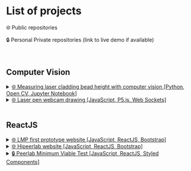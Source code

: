# List of projects

🌐 Public repositories

🔒 Personal Private repositories (link to live demo if available)

<br/>

## Computer Vision

<details>
  
  <a href="https://github.com/amaralc/projeto-visao-computacional"><summary>🌐 Measuring laser cladding bead height with computer vision [Python, Open CV, Jupyter Notebook]</summary></a>

  Description: Create 3D profiles of metal beads by measuring bead heights using classical computer vision algorithms to analyse images.

  <img src="https://raw.githubusercontent.com/amaralc/projeto-visao-computacional/master/doc/summary.png"/>

</details>

<details>
  
  <a href="https://github.com/amaralc/laser-pen"><summary>🌐 Laser pen webcam drawing [JavaScript, P5.js, Web Sockets]</summary></a>

  Description: Use webcam video to draw simple profiles using a laser pointer and transmit the same image to different clients using sockets.

  Technology: JavaScript, P5.js, Web Sockets

  <img src="https://raw.githubusercontent.com/amaralc/laser-pen/master/doc/img/caneca.JPG"/>

</details>

<br/>

## ReactJS

<details>
  
  <a href="https://4ih6h.csb.app/"><summary>🌐 LMP first prototype website [JavaScript, ReactJS, Bootstrap]</summary></a>

  [Private Repository](https://github.com/peerlab-devs/peerlab-platform-fe-mvt-dev)

  Description: Test simple website concept to substitute current deprecated laboratory website.

  <img src="https://trello-attachments.s3.amazonaws.com/5d2cc481402a708bf57152ff/5d56ebb75be1972a8479b086/7c93d35ff7b1a24f04ac84819aa554dc/image.png"/>
  
</details>

<details>
  
  <a href="https://www.hipeerlab.info/"><summary>🌐 Hipeerlab website [JavaScript, ReactJS, Bootstrap]</summary></a>

  [Public Repository](https://github.com/amaralc/hipeerlab-platform-fe)

  Description: Lead the development of website to document activity of hipeerlab volunteers during the first six months of Covid-19 pandemic, in Florianópolis, SC, Brazil.

  Developers: Alan Christian, Arthur Della Favera, Bruno Weber, Rafael Lehmkuhl, Luam G. Maul e Calil Amaral.

  <img src="https://trello-attachments.s3.amazonaws.com/5e7d5e472b10ec11bd5735b3/5e7d5e472b10ec11bd5735c4/1e0fc37920c1ba2eeab2067b2e13e723/image.png"/>
  
</details>

<details>
  
  <a href="https://eloquent-bartik-1ded97.netlify.app/"><summary>🔒 Peerlab Minimum Viable Test [JavaScript, ReactJS, Styled Components]</summary></a>

  [Repository](https://github.com/peerlab-devs/peerlab-platform-fe-mvt-dev)

  Description: Develop test concept of platform to be used during evaluation of business hipothesis through user testing and interviews.

  <img src="https://trello-attachments.s3.amazonaws.com/6019b431aa840f4bd206db4d/600x317/ba6ea83e5ba20a3df1b76d2a850776ce/image.png"/>

</details>

